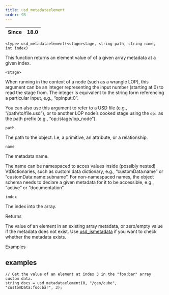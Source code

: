 ```yaml
---
title: usd_metadataelement
order: 93
---
```

| Since | 18.0 |
| --- | --- |

`<type> usd_metadataelement(<stage>stage, string path, string name, int index)`

This function returns an element value of of a given array metadata at a given index.

`<stage>`

When running in the context of a node (such as a wrangle LOP), this argument can be an integer representing the input number (starting at 0) to read the stage from. The integer is equivalent to the string form referencing a particular input, e.g., “opinput:0”.

You can also use this argument to refer to a USD file (e.g., “/path/to/file.usd”), or to another LOP node’s cooked stage using the `op:` as the path prefix (e.g., “op:/stage/lop_node”).

`path`

The path to the object. I.e, a primitive, an attribute, or a relationship.

`name`

The metadata name.

The name can be namespaced to acces values inside (possibly nested) VtDictionaries, such as custom data dictionary, e.g., “customData:name” or “customData:name:subname”. For non-namespaced names, the object schema needs to declare a given metadata for it to be accessible, e.g., “active” or “documentation”.

`index`

The index into the array.

Returns

The value of an element in an existing array metadata, or zero/empty value if the metadata does not exist. Use [usd_ismetadata](./usd_ismetadata "Checks if the primitive has metadata by the given name.") if you want to check whether the metadata exists.

Examples

## examples

```vex
// Get the value of an element at index 3 in the "foo:bar" array custom data.
string docs = usd_metadataelement(0, "/geo/cube", "customData:foo:bar", 3);

```
